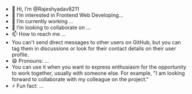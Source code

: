 - 👋 Hi, I’m @Rajeshyadav8211
- 👀 I’m interested in Frontend Web Developing...
- 🌱 I’m currently working ...
- 💞️ I’m looking to collaborate on ...
- 📫 How to reach me ...
- You can't send direct messages to other users on GitHub, but you can tag them in discussions or look for their contact details on their user profile.
- 😄 Pronouns: ...
- You can use it when you want to express enthusiasm for the opportunity to work together, usually with someone else. For example, "I am looking forward to collaborate with my colleague on the project."
- ⚡ Fun fact: ...

<!---
Rajeshyadav8211/Rajeshyadav8211 is a ✨ special ✨ repository because its `README.md` (this file) appears on your GitHub profile.
You can click the Preview link to take a look at your changes.
--->
